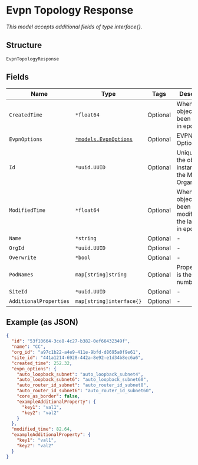 
# Evpn Topology Response

*This model accepts additional fields of type interface{}.*

## Structure

`EvpnTopologyResponse`

## Fields

| Name | Type | Tags | Description |
|  --- | --- | --- | --- |
| `CreatedTime` | `*float64` | Optional | When the object has been created, in epoch |
| `EvpnOptions` | [`*models.EvpnOptions`](../../doc/models/evpn-options.md) | Optional | EVPN Options |
| `Id` | `*uuid.UUID` | Optional | Unique ID of the object instance in the Mist Organnization |
| `ModifiedTime` | `*float64` | Optional | When the object has been modified for the last time, in epoch |
| `Name` | `*string` | Optional | - |
| `OrgId` | `*uuid.UUID` | Optional | - |
| `Overwrite` | `*bool` | Optional | - |
| `PodNames` | `map[string]string` | Optional | Property key is the pod number |
| `SiteId` | `*uuid.UUID` | Optional | - |
| `AdditionalProperties` | `map[string]interface{}` | Optional | - |

## Example (as JSON)

```json
{
  "id": "53f10664-3ce8-4c27-b382-0ef66432349f",
  "name": "CC",
  "org_id": "a97c1b22-a4e9-411e-9bfd-d8695a0f9e61",
  "site_id": "441a1214-6928-442a-8e92-e1d34b8ec6a6",
  "created_time": 252.32,
  "evpn_options": {
    "auto_loopback_subnet": "auto_loopback_subnet4",
    "auto_loopback_subnet6": "auto_loopback_subnet60",
    "auto_router_id_subnet": "auto_router_id_subnet8",
    "auto_router_id_subnet6": "auto_router_id_subnet60",
    "core_as_border": false,
    "exampleAdditionalProperty": {
      "key1": "val1",
      "key2": "val2"
    }
  },
  "modified_time": 82.64,
  "exampleAdditionalProperty": {
    "key1": "val1",
    "key2": "val2"
  }
}
```

